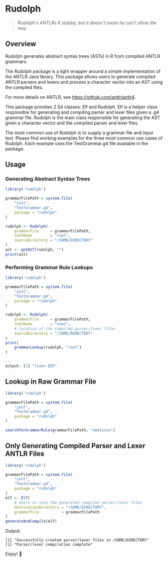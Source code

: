 # Rudolph
> *Rudolph's ANTLRs R stubby, but it doesn't mean he can't shine the way*

## Overview

Rudolph generates abstract syntax trees (ASTs) in R from compiled ANTLR
grammars.

The Rudolph package is a light wrapper around a simple implementation of the
ANTLR Java library. This package allows users to generate compiled ANTLR parsers
and lexers and process a character vector into an AST using the compiled files.

For more details on ANTLR, see <https://github.com/antlr/antlr4>.

This package provides 2 S4 classes: Elf and Rudolph. Elf is a helper class
responsible for generating and compiling parser and lexer files given a .g4
grammar file. Rudolph is the main class responsible for generating the AST given
a character vector and the compiled parser and lexer files.

The most common use of Rudolph is to supply a grammar file and input text.
Please find working examples for the three most common use cases of Rudolph.
Each example uses the TestGrammar.g4 file available in the package.

## Usage

### Generating Abstract Syntax Trees

```r
library('rudolph')

grammarFilePath = system.file(
	"inst",
	"TestGrammar.g4",
	package = "rudolph"
)

rudolph <- Rudolph(
	grammarFile 	= grammarFilePath,
	rootNode 		= "root",
	sourceDirectory = "/SOME/DIRECTORY"
)
ast <- getAST(rudolph, "")
print(ast)
```

### Performing Grammar Rule Lookups

```r
library('rudolph')

grammarFilePath = system.file(
	"inst",
	"TestGrammar.g4",
	package = "rudolph"
)

rudolph <- Rudolph(
	grammarFile 	= grammarFilePath,
	rootNode 		= "root",
	# location of the compiled parser/lexer files
	sourceDirectory = "/SOME/DIRECTORY"
)
print(
	grammarLookup(rudolph, "root")
)

---
output: [1] "line+ EOF"

```

## Lookup in Raw Grammar File

```r
library('rudolph')

grammarFilePath = system.file(
	"inst",
	"TestGrammar.g4",
	package = "rudolph"
)

searchForGrammarRule(grammarFilePath, "emoticon")
```

## Only Generating Compiled Parser and Lexer ANTLR Files

```r
library('rudolph')

grammarFilePath = system.file(
	"inst",
	"TestGrammar.g4",
	package = "rudolph"
)
elf <- Elf(
	# where to save the generated compiled parser/lexer files
	destinationDirectory = "/SOME/DIRECTORY",
	grammarFile          = grammarFilePath
)
generateAndCompile(elf)
```

Output:
```
[1] "Successfully created parser/lexer files in /SOME/DIRECTORY"
[1] "Parser/lexer compilation complete"
```

Enjoy! 🦌
